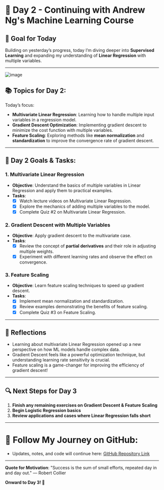 # 🚀 Day 2 - Continuing with Andrew Ng's Machine Learning Course

## 🎯 **Goal for Today**
Building on yesterday’s progress, today I’m diving deeper into **Supervised Learning** and expanding my understanding of **Linear Regression** with multiple variables.

---
![image](https://github.com/user-attachments/assets/6aaabb77-d8bf-4908-939c-d399c454af3d)

## 📚 **Topics for Day 2:**
Today’s focus:
- **Multivariate Linear Regression**: Learning how to handle multiple input variables in a regression model.
- **Gradient Descent Optimization**: Implementing gradient descent to minimize the cost function with multiple variables.
- **Feature Scaling**: Exploring methods like **mean normalization** and **standardization** to improve the convergence rate of gradient descent.

---

## 📝 **Day 2 Goals & Tasks:**

### 1. **Multivariate Linear Regression**
   - **Objective**: Understand the basics of multiple variables in Linear Regression and apply them to practical examples.
   - **Tasks**:
     - [x] Watch lecture videos on Multivariate Linear Regression.
     - [x] Explore the mechanics of adding multiple variables to the model.
     - [x] Complete Quiz #2 on Multivariate Linear Regression.

### 2. **Gradient Descent with Multiple Variables**
   - **Objective**: Apply gradient descent to the multivariate case.
   - **Tasks**:
     - [x] Review the concept of **partial derivatives** and their role in adjusting multiple weights.
     - [x] Experiment with different learning rates and observe the effect on convergence.

### 3. **Feature Scaling**
   - **Objective**: Learn feature scaling techniques to speed up gradient descent.
   - **Tasks**:
     - [x] Implement mean normalization and standardization.
     - [x] Review examples demonstrating the benefits of feature scaling.
     - [x] Complete Quiz #3 on Feature Scaling.

---

## 📌 **Reflections**
- Learning about multivariate Linear Regression opened up a new perspective on how ML models handle complex data.
- Gradient Descent feels like a powerful optimization technique, but understanding learning rate sensitivity is crucial.
- Feature scaling is a game-changer for improving the efficiency of gradient descent!

---

## 🔍 **Next Steps for Day 3**
1. **Finish any remaining exercises on Gradient Descent & Feature Scaling**
2. **Begin Logistic Regression basics**
3. **Review applications and cases where Linear Regression falls short**

---

# 🔗 **Follow My Journey on GitHub**:
   - Updates, notes, and code will continue here: [GitHub Repository Link](https://github.com/ajaykr2712/Daily-ML-DS-Discipline)

---

**Quote for Motivation**: "Success is the sum of small efforts, repeated day in and day out." — Robert Collier

**Onward to Day 3! 🌟**
